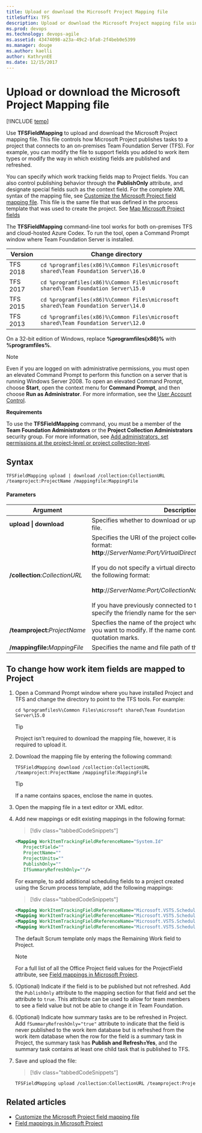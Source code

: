 ```yaml
---
title: Upload or download the Microsoft Project Mapping file
titleSuffix: TFS
description: Upload or download the Microsoft Project mapping file using the TFSFieldMapping command
ms.prod: devops
ms.technology: devops-agile
ms.assetid: 43474098-a23a-49c2-bfa8-2f4beb0e5399
ms.manager: douge
ms.author: kaelliauthor: KathrynEE
ms.date: 12/15/2017
---
```



# Upload or download the Microsoft Project Mapping file

[!INCLUDE [temp](../../_shared/version-vsts-tfs-all-versions.md)]
  
Use **TFSFieldMapping** to upload and download the Microsoft Project mapping file. This file controls how Microsoft Project publishes tasks to a project that connects to an on-premises Team Foundation Server (TFS). For example, you can modify the file to support fields you added to work item types or modify the way in which existing fields are published and refreshed.  
  
 You can specify which work tracking fields map to Project fields. You can also control publishing behavior through the **PublishOnly** attribute, and designate special fields such as the context field. For the complete XML syntax of the mapping file, see [Customize the Microsoft Project field mapping file](customize-project-field-mapping-file.md). This file is the same file that was defined in the process template that was used to create the project. See [Map Microsoft Project fields](map-microsoft-project-fields-to-tf-fields.md)  
  
The **TFSFieldMapping** command-line tool works for both on-premises TFS and cloud-hosted Azure Codex. To run the tool, open a Command Prompt window where Team Foundation Server is installed. 
 
|Version | Change directory |
|--------|-----------|
|TFS 2018|`cd %programfiles(x86)%\Common Files\microsoft shared\Team Foundation Server\16.0 ` |
|TFS 2017|`cd %programfiles(x86)%\Common Files\microsoft shared\Team Foundation Server\15.0 ` |
|TFS 2015|`cd %programfiles(x86)%\Common Files\microsoft shared\Team Foundation Server\14.0 ` |
|TFS 2013|`cd %programfiles(x86)%\Common Files\microsoft shared\Team Foundation Server\12.0 ` |
  

On a 32-bit edition of Windows, replace **%programfiles(x86)%** with **%programfiles%**.  

  
> [!NOTE]  
>  Even if you are logged on with administrative permissions, you must open an elevated Command Prompt to perform this function on a server that is running Windows Server 2008. To open an elevated Command Prompt, choose **Start**, open the context menu for **Command Prompt**, and then choose **Run as Administrator**. For more information, see the [User Account Control](http://technet.microsoft.com/library/cc772207.aspx).  
  
 **Requirements**  
  
 To use the **TFSFieldMapping** command, you must be a member of the **Team Foundation Administrators** or the **Project Collection Administrators** security group. For more information, see [Add administrators, set permissions at the project-level or project collection-level](../../../security/set-project-collection-level-permissions.md).  
  
## Syntax  
  
```  
TFSFieldMapping upload | download /collection:CollectionURL /teamproject:ProjectName /mappingfile:MappingFile   
```  
  
#### Parameters  
  
|**Argument**|**Description**|  
|------------------|---------------------|  
|**upload &#124; download**|Specifies whether to download or upload the field mapping file.|  
|**/collection**:<i>CollectionURL</i>|Specifies the URI of the project collection in the following format: **http**://*ServerName:Port/VirtualDirectoryName/CollectionName*<br /><br /> If you do not specify a virtual directory is used, you must use the following format:<br /><br /> **http**://*ServerName:Port/CollectionName*<br /><br /> If you have previously connected to the server, you can specify the friendly name for the server instead of the URI.|  
|**/teamproject:**<i>ProjectName</i>|Specfies the name of the project whose mapping parameters you want to modify. If the name contains spaces, enclose it in quotation marks.|  
|**/mappingfile:**<i>MappingFile</i>|Specifies the name and file path of the mapping file.|  
  
## To change how work item fields are mapped to Project  
  
1.  Open a Command Prompt window where you have installed Project and TFS and change the directory to point to the TFS tools. For example:  
  
    ```  
    cd %programfiles%\Common Files\microsoft shared\Team Foundation Server\15.0  
    ```  
  
    > [!TIP]  
    >  Project isn't required to download the mapping file, however, it is required to upload it.  
  
2.  Download the mapping file by entering the following command:  
  
    ```  
    TFSFieldMapping download /collection:CollectionURL /teamproject:ProjectName /mappingfile:MappingFile  
    ```  
  
    > [!TIP]  
    >  If a name contains spaces, enclose the name in quotes.  
  
3.  Open the mapping file in a text editor or XML editor.  
  
4.  Add new mappings or edit existing mappings in the following format:  
  
    > [!div class="tabbedCodeSnippets"]
	```XML   
    <Mapping WorkItemTrackingFieldReferenceName="System.Id"   
       ProjectField=""  
       ProjectName=""  
       ProjectUnits=""  
       PublishOnly=""  
       IfSummaryRefreshOnly=""/>    
    ```  
  
     For example, to add additional scheduling fields to a project created using the Scrum process template, add the following mappings:  
  
    > [!div class="tabbedCodeSnippets"]
	```XML   
    <Mapping WorkItemTrackingFieldReferenceName="Microsoft.VSTS.Scheduling.StartDate" ProjectField="pjTaskStart" PublishOnly="true" />  
    <Mapping WorkItemTrackingFieldReferenceName="Microsoft.VSTS.Scheduling.FinishDate" ProjectField="pjTaskFinish" PublishOnly="true" />  
    <Mapping WorkItemTrackingFieldReferenceName="Microsoft.VSTS.Scheduling.OriginalEstimate" ProjectField="pjTaskBaselineWork" ProjectUnits="pjHour" IfSummaryRefreshOnly="true" />  
    <Mapping WorkItemTrackingFieldReferenceName="Microsoft.VSTS.Scheduling.CompletedWork" ProjectField="pjTaskActualWork" ProjectUnits="pjHour" IfSummaryRefreshOnly="true" />    
    ```  
  
     The default Scrum template only maps the Remaining Work field to Project.  
  
    > [!NOTE]  
    >  For a full list of all the Office Project field values for the ProjectField attribute, see [Field mappings in Microsoft Project](field-mappings-in-microsoft-project.md).  
  
5.  (Optional) Indicate if the field is to be published but not refreshed. Add the `PublishOnly` attribute to the mapping section for that field and set the attribute to `true`. This attribute can be used to allow for team members to see a field value but not be able to change it in Team Foundation.  
  
6.  (Optional) Indicate how summary tasks are to be refreshed  in Project. Add `fSummaryRefreshOnly="true"` attribute to indicate that the field is never published to the work item database but is refreshed from the work item database when  the row for the field is a summary task in Project, the summary task has **Publish and Refresh=Yes**, and the summary task contains at least one child task that is published to TFS.  
  
7.  Save and upload the file:  
  
    > [!div class="tabbedCodeSnippets"]
	```XML  
    TFSFieldMapping upload /collection:CollectionURL /teamproject:ProjectName /mappingfile:MappingFile  
    ```  
  
## Related articles
-  [Customize the Microsoft Project field mapping file](customize-project-field-mapping-file.md)   
-  [Field mappings in Microsoft Project](field-mappings-in-microsoft-project.md)
